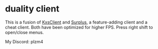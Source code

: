 # duality client
This is a fusion of <a href="https://greasyfork.org/en/scripts/531396-kxs-client-survev-io-client" target="_blank" rel="noopener noreferrer">KxsClient</a> and     <a href="https://s.urpl.us" target="_blank" rel="noopener noreferrer">Surplus</a>, a feature-adding client and a cheat client. Both have been optimized for higher FPS. Press right shift to open/close menus.

My Discord: plzm4
